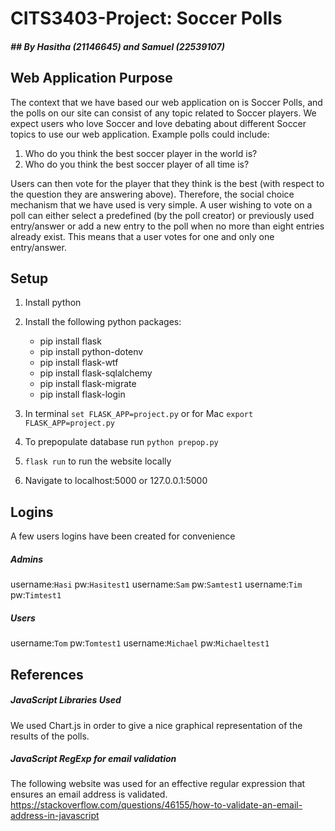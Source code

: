 # CITS3403-Project: Soccer Polls
##### ## By Hasitha (21146645) and Samuel (22539107)

## Web Application Purpose

The context that we have based our web application on is Soccer Polls, and the polls on our site can consist of any topic related to Soccer players. We expect users who love Soccer and love debating about different Soccer topics to use our web application. Example polls could include:

1. Who do you think the best soccer player in the world is?
2. Who do you think the best soccer player of all time is?

Users can then vote for the player that they think is the best (with respect to the question they are answering above). Therefore, the social choice mechanism that we have used is very simple. A user wishing to vote on a poll can either select a predefined (by the poll creator) or previously used entry/answer or add a new entry to the poll when no more than eight entries already exist. This means that a user votes for one and only one entry/answer. 

## Setup

1. Install python
2. Install the following python packages:

	- pip install flask
	- pip install python-dotenv
	- pip install  flask-wtf
	- pip install  flask-sqlalchemy
	- pip install flask-migrate
	- pip install  flask-login

3. In terminal `set FLASK_APP=project.py` or for Mac `export FLASK_APP=project.py`

4. To prepopulate database run `python prepop.py`

5. `flask run` to run the website locally

6. Navigate to localhost:5000 or 127.0.0.1:5000

## Logins

A few users logins have been created for convenience

##### Admins

username:`Hasi` pw:`Hasitest1`
username:`Sam` pw:`Samtest1`
username:`Tim` pw:`Timtest1`

##### Users

username:`Tom` pw:`Tomtest1`
username:`Michael` pw:`Michaeltest1`


## References

##### JavaScript Libraries Used

We used Chart.js in order to give a nice graphical representation of the results of the polls.

##### JavaScript RegExp for email validation

The following website was used for an effective regular expression that ensures an email address is validated.
https://stackoverflow.com/questions/46155/how-to-validate-an-email-address-in-javascript 


